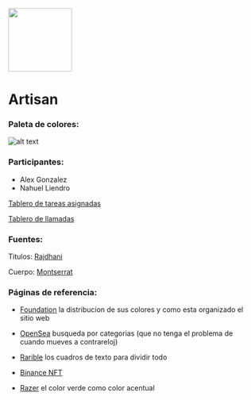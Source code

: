 <img src="https://i.imgur.com/zsqtY81.png" width="128"/>

# Artisan

### Paleta de colores:
![alt text](https://i.imgur.com/NPARW5M.png)

### Participantes:
- Alex Gonzalez
- Nahuel Liendro

[Tablero de tareas asignadas](https://efficacious-cost-b5c.notion.site/Artisan-13f5d53786f44b788e127da2e252e271) 

[Tablero de llamadas](https://efficacious-cost-b5c.notion.site/3af4ebce49d44750813cfd03c1048b97?v=713cecae61c54f3792a2017554368dfb)

### Fuentes:

Titulos: [Rajdhani](https://fonts.google.com/specimen/Rajdhani?query=Rajdhani&preview.text=%20THE%20NEW%20RAZER%20BLADE%2016%20%26%2018&preview.text_type=custom)

Cuerpo: [Montserrat](https://fonts.google.com/specimen/Montserrat?query=monts)

### Páginas de referencia:
- [Foundation](https://foundation.app/world/monolith-exhibition-x)
la distribucion de sus colores y como esta organizado el sitio web

- [OpenSea](https://opensea.io/es)
busqueda por categorias (que no tenga el problema de cuando mueves a contrareloj)

- [Rarible](https://rarible.com/)
los cuadros de texto para dividir todo

- [Binance NFT](https://www.binance.com/en/nft/home)
 
- [Razer](https://www.razer.com/)
el color verde como color acentual
